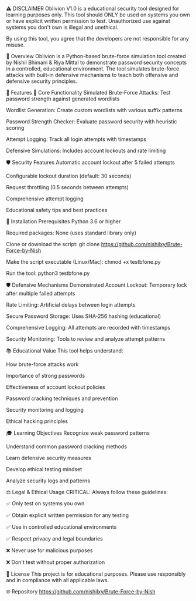 ⚠️ DISCLAIMER
Oblivion V1.0 is a educational security tool designed for learning purposes only. This tool should ONLY be used on systems you own or have explicit written permission to test. Unauthorized use against systems you don't own is illegal and unethical.

By using this tool, you agree that the developers are not responsible for any misuse.

📖 Overview
Oblivion is a Python-based brute-force simulation tool created by Nishil Bhimani & Riya Mittal to demonstrate password security concepts in a controlled, educational environment. The tool simulates brute-force attacks with built-in defensive mechanisms to teach both offensive and defensive security principles.

🎯 Features
🔐 Core Functionality
Simulated Brute-Force Attacks: Test password strength against generated wordlists

Wordlist Generation: Create custom wordlists with various suffix patterns

Password Strength Checker: Evaluate password security with heuristic scoring

Attempt Logging: Track all login attempts with timestamps

Defensive Simulations: Includes account lockouts and rate limiting

🛡️ Security Features
Automatic account lockout after 5 failed attempts

Configurable lockout duration (default: 30 seconds)

Request throttling (0.5 seconds between attempts)

Comprehensive attempt logging

Educational safety tips and best practices

🚀 Installation
Prerequisites
Python 3.6 or higher

Required packages: None (uses standard library only)

Clone or download the script:
git clone https://github.com/nishilxy/Brute-Force-by-Nish

Make the script executable (Linux/Mac):
chmod +x testbfone.py

Run the tool: python3 testbfone.py

🛡️ Defensive Mechanisms Demonstrated
Account Lockout: Temporary lock after multiple failed attempts

Rate Limiting: Artificial delays between login attempts

Secure Password Storage: Uses SHA-256 hashing (educational)

Comprehensive Logging: All attempts are recorded with timestamps

Security Monitoring: Tools to review and analyze attempt patterns

📚 Educational Value
This tool helps understand:

How brute-force attacks work

Importance of strong passwords

Effectiveness of account lockout policies

Password cracking techniques and prevention

Security monitoring and logging

Ethical hacking principles

🎓 Learning Objectives
Recognize weak password patterns

Understand common password cracking methods

Learn defensive security measures

Develop ethical testing mindset

Analyze security logs and patterns

⚖️ Legal & Ethical Usage
CRITICAL: Always follow these guidelines:

✅ Only test on systems you own

✅ Obtain explicit written permission for any testing

✅ Use in controlled educational environments

✅ Respect privacy and legal boundaries

❌ Never use for malicious purposes

❌ Don't test without proper authorization

📄 License
This project is for educational purposes. Please use responsibly and in compliance with all applicable laws.

🌐 Repository
https://github.com/nishilxy/Brute-Force-by-Nish
